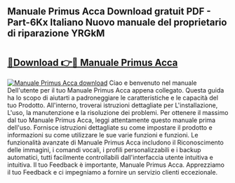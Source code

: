 ## Manuale Primus Acca Download gratuit PDF - Part-6Kx Italiano Nuovo manuale del proprietario di riparazione YRGkM

# <h2><a href="http://dfb58z.blite.top/?on=Manuale+Primus+Acca">🔗Download 👉🔴 Manuale Primus Acca</a></h2>

[![Manuale Primus Acca download](https://i.imgur.com/lujVjoI.png)](http://dfb58z.blite.top/?on=Manuale+Primus+Acca)
Ciao e benvenuto nel manuale Dell'utente per il tuo Manuale Primus Acca appena collegato. Questa guida ha lo scopo di aiutarti a padroneggiare le caratteristiche e le capacità del tuo Prodotto. All'interno, troverai istruzioni dettagliate per L'installazione, L'uso, la manutenzione e la risoluzione dei problemi. Per ottenere il massimo dal tuo Manuale Primus Acca, leggi attentamente questo manuale prima dell'uso. Fornisce istruzioni dettagliate su come impostare il prodotto e informazioni su come utilizzare le sue varie funzioni e funzioni. Le funzionalità avanzate di Manuale Primus Acca includono il Riconoscimento delle immagini, i comandi vocali, i profili personalizzabili e i backup automatici, tutti facilmente controllabili dall'interfaccia utente intuitiva e intuitiva. Il tuo Feedback è importante, Manuale Primus Acca. Apprezziamo il tuo Feedback e ci impegniamo a fornire un servizio clienti eccezionale.
